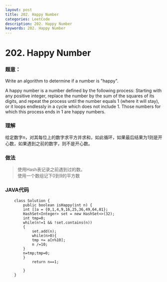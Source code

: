 ```yaml
---
layout: post
title: 202. Happy Number
categories: LeetCode
description: 202. Happy Number
keywords: 202. Happy Number
---
```

# 202. Happy Number

### 题意：
Write an algorithm to determine if a number is "happy".

A happy number is a number defined by the following process: Starting with any positive integer, replace the number by the sum of the squares of its digits, and repeat the process until the number equals 1 (where it will stay), or it loops endlessly in a cycle which does not include 1. Those numbers for which this process ends in 1 are happy numbers.

### 理解
给定数字n，对其每位上的数字求平方并求和，如此循环，如果最后结果为1则是开心数，如果遇到之前的数字，则不是开心数。

### 做法
>使用Hash表记录之前遇到过的数。
><br>使用一个数组记下0到9的平方数

### JAVA代码
```
    class Solution {
        public boolean isHappy(int n) {
        int []a = {0,1,4,9,16,25,36,49,64,81};
        HashSet<Integer> set = new HashSet<>(32);
        int tmp=0;
        while(n!=1 && !set.contains(n))
        {
            set.add(n);
            while(n>0){
            tmp += a[n%10];
            n /=10;
        }
        n=tmp;tmp=0;
        }
            return n==1;
        
        }
    }
```